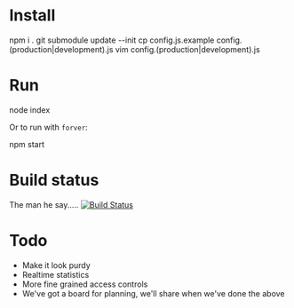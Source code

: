 # Install

  npm i .
  git submodule update --init
  cp config.js.example config.(production|development).js
  vim config.(production|development).js

# Run

  node index

Or to run with ```forver```:

  npm start 

# Build status

The man he say..... [![Build Status](https://secure.travis-ci.org/pinittome/pinitto.me.png)](http://travis-ci.org/pinittome/pinitto.me)

# Todo

* Make it look purdy
* Realtime statistics
* More fine grained access controls
* We've got a board for planning, we'll share when we've done the above
